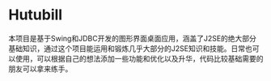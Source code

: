# Hutubill
本项目是基于Swing和JDBC开发的图形界面桌面应用，涵盖了J2SE的绝大部分基础知识，通过这个项目能运用和锻炼几乎大部分的J2SE知识和技能。日常也可以使用，可以根据自己的想法添加一些功能和优化以及升华，代码比较基础需要的朋友可以拿来练手。
